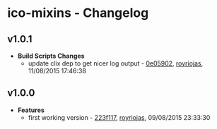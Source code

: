 
# ico-mixins - Changelog
## v1.0.1
- **Build Scripts Changes**
  - update clix dep to get nicer log output - [0e05902]( https://github.com/royriojas/ico-mixins/commit/0e05902 ), [royriojas](https://github.com/royriojas), 11/08/2015 17:46:38

    
## v1.0.0
- **Features**
  - first working version - [223f117]( https://github.com/royriojas/ico-mixins/commit/223f117 ), [royriojas](https://github.com/royriojas), 09/08/2015 23:33:30

    

